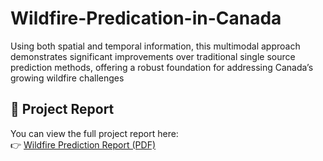 # Wildfire-Predication-in-Canada
 Using both spatial and temporal information, this multimodal approach demonstrates significant improvements over traditional single source prediction methods, offering a robust foundation for addressing Canada’s growing wildfire challenges


## 📄 Project Report

You can view the full project report here:  
👉 [Wildfire Prediction Report (PDF)](Wildfire_Prediction_Report.pdf)

